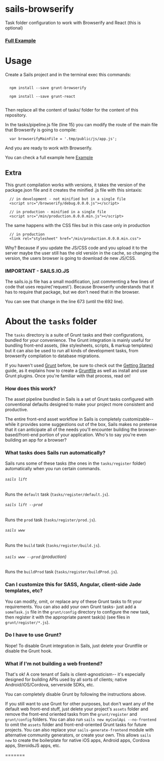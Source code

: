 sails-browserify
================

Task folder configuration to work with Browserify and React (this is optional)

### [Full Example](https://github.com/Josebaseba/sails-browserify-example)

# Usage

Create a Sails project and in the terminal exec this commands:

```

  npm install --save grunt-browserify

  npm install --save grunt-react


```

Then replace all the content of tasks/ folder for the content of this repository.

In the tasks/pipeline.js file (line 15) you can modify the route of the main file that Browserify is going to compile:

```
  var browserifyMainFile = '.tmp/public/js/app.js';

```

And you are ready to work with Browserify.

You can check a full example here [Example](https://github.com/Josebaseba/sails-browserify-example)

## Extra

This grunt compilation works with versions, it takes the version of the package.json file and it creates the minified .js file with this sintaxis:

```
  // in development - not minified but in a single file
  <script src="/browserify/debug.0.0.0.js"></script>

  // in production - minified in a single file
  <script src="/min/production.0.0.0.min.js"></script>

```

The same happens with the CSS files but in this case only in production

```
  // in production
  <link rel="stylesheet" href="/min/production.0.0.0.min.css">

```


Why? Because if you update the JS/CSS code and you upload it to the server maybe the user still has the old versión in the cache, so changing the version, the users browser is going to download de new JS/CSS.

### IMPORTANT - SAILS.IO.JS

The sails.io.js file has a small modification, just commenting a few lines of code that uses require('request'). Because Browserify understands that it has to require that package, but we don't need that in the browser.

You can see that change in the line 673 (until the 692 line).


# About the `tasks` folder

The `tasks` directory is a suite of Grunt tasks and their configurations, bundled for your convenience.  The Grunt integration is mainly useful for bundling front-end assets, (like stylesheets, scripts, & markup templates) but it can also be used to run all kinds of development tasks, from browserify compilation to database migrations.

If you haven't used [Grunt](http://gruntjs.com/) before, be sure to check out the [Getting Started](http://gruntjs.com/getting-started) guide, as it explains how to create a [Gruntfile](http://gruntjs.com/sample-gruntfile) as well as install and use Grunt plugins. Once you're familiar with that process, read on!


### How does this work?

The asset pipeline bundled in Sails is a set of Grunt tasks configured with conventional defaults designed to make your project more consistent and productive.

The entire front-end asset workflow in Sails is completely customizable-- while it provides some suggestions out of the box, Sails makes no pretense that it can anticipate all of the needs you'll encounter building the browser-based/front-end portion of your application.  Who's to say you're even building an app for a browser?



### What tasks does Sails run automatically?

Sails runs some of these tasks (the ones in the `tasks/register` folder) automatically when you run certain commands.

###### `sails lift`

Runs the `default` task (`tasks/register/default.js`).

###### `sails lift --prod`

Runs the `prod` task (`tasks/register/prod.js`).

###### `sails www`

Runs the `build` task (`tasks/register/build.js`).

###### `sails www --prod` (production)

Runs the `buildProd` task (`tasks/register/buildProd.js`).


### Can I customize this for SASS, Angular, client-side Jade templates, etc?

You can modify, omit, or replace any of these Grunt tasks to fit your requirements. You can also add your own Grunt tasks- just add a `someTask.js` file in the `grunt/config` directory to configure the new task, then register it with the appropriate parent task(s) (see files in `grunt/register/*.js`).


### Do I have to use Grunt?

Nope! To disable Grunt integration in Sails, just delete your Gruntfile or disable the Grunt hook.


### What if I'm not building a web frontend?

That's ok! A core tenant of Sails is client-agnosticism-- it's especially designed for building APIs used by all sorts of clients; native Android/iOS/Cordova, serverside SDKs, etc.

You can completely disable Grunt by following the instructions above.

If you still want to use Grunt for other purposes, but don't want any of the default web front-end stuff, just delete your project's `assets` folder and remove the front-end oriented tasks from the `grunt/register` and `grunt/config` folders.  You can also run `sails new myCoolApi --no-frontend` to omit the `assets` folder and front-end-oriented Grunt tasks for future projects.  You can also replace your `sails-generate-frontend` module with alternative community generators, or create your own.  This allows `sails new` to create the boilerplate for native iOS apps, Android apps, Cordova apps, SteroidsJS apps, etc.

=======
